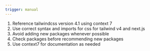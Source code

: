 ```yaml
---
trigger: manual
---
```


1. Reference tailwindcss version 4.1 using context 7
2. Use correct syntax and imports for css for tailwind v4 and next.js
3. Avoid adding new packages whenever possible
4. Check packages before recommending new packages
5. Use context7 for documentation as needed

